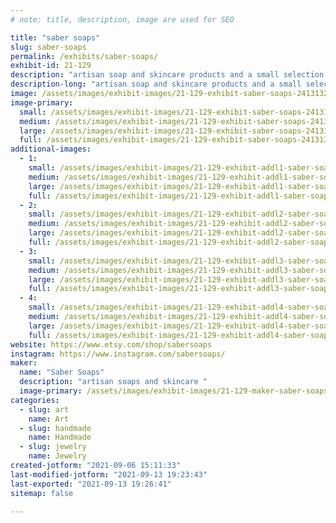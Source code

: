 ```yaml
---
# note: title, description, image are used for SEO

title: "saber soaps"
slug: saber-soaps
permalink: /exhibits/saber-soaps/
exhibit-id: 21-129
description: "artisan soap and skincare products and a small selection of earrings"
description-long: "artisan soap and skincare products and a small selection of earrings. All items are vegan, eco friendy, and handmade. "
image: /assets/images/exhibit-images/21-129-exhibit-saber-soaps-241313272-235611031688887-2433100772995911016-n-large.jpg
image-primary: 
  small: /assets/images/exhibit-images/21-129-exhibit-saber-soaps-241313272-235611031688887-2433100772995911016-n-small.jpg
  medium: /assets/images/exhibit-images/21-129-exhibit-saber-soaps-241313272-235611031688887-2433100772995911016-n-medium.jpg
  large: /assets/images/exhibit-images/21-129-exhibit-saber-soaps-241313272-235611031688887-2433100772995911016-n-large.jpg
  full: /assets/images/exhibit-images/21-129-exhibit-saber-soaps-241313272-235611031688887-2433100772995911016-n-full.jpg
additional-images: 
  - 1:
    small: /assets/images/exhibit-images/21-129-exhibit-addl1-saber-soaps-126255556-219952946311185-3241563730539211488-n-small.jpg
    medium: /assets/images/exhibit-images/21-129-exhibit-addl1-saber-soaps-126255556-219952946311185-3241563730539211488-n-medium.jpg
    large: /assets/images/exhibit-images/21-129-exhibit-addl1-saber-soaps-126255556-219952946311185-3241563730539211488-n-large.jpg
    full: /assets/images/exhibit-images/21-129-exhibit-addl1-saber-soaps-126255556-219952946311185-3241563730539211488-n-full.jpg
  - 2:
    small: /assets/images/exhibit-images/21-129-exhibit-addl2-saber-soaps-127825614-1002565520229789-931290836197335905-n-small.jpg
    medium: /assets/images/exhibit-images/21-129-exhibit-addl2-saber-soaps-127825614-1002565520229789-931290836197335905-n-medium.jpg
    large: /assets/images/exhibit-images/21-129-exhibit-addl2-saber-soaps-127825614-1002565520229789-931290836197335905-n-large.jpg
    full: /assets/images/exhibit-images/21-129-exhibit-addl2-saber-soaps-127825614-1002565520229789-931290836197335905-n-full.jpg
  - 3:
    small: /assets/images/exhibit-images/21-129-exhibit-addl3-saber-soaps-153817389-3886169234772974-5410950920546969872-n-small.jpg
    medium: /assets/images/exhibit-images/21-129-exhibit-addl3-saber-soaps-153817389-3886169234772974-5410950920546969872-n-medium.jpg
    large: /assets/images/exhibit-images/21-129-exhibit-addl3-saber-soaps-153817389-3886169234772974-5410950920546969872-n-large.jpg
    full: /assets/images/exhibit-images/21-129-exhibit-addl3-saber-soaps-153817389-3886169234772974-5410950920546969872-n-full.jpg
  - 4:
    small: /assets/images/exhibit-images/21-129-exhibit-addl4-saber-soaps-156695653-136194128310788-1187794457660805942-n-small.jpg
    medium: /assets/images/exhibit-images/21-129-exhibit-addl4-saber-soaps-156695653-136194128310788-1187794457660805942-n-medium.jpg
    large: /assets/images/exhibit-images/21-129-exhibit-addl4-saber-soaps-156695653-136194128310788-1187794457660805942-n-large.jpg
    full: /assets/images/exhibit-images/21-129-exhibit-addl4-saber-soaps-156695653-136194128310788-1187794457660805942-n-full.jpg
website: https://www.etsy.com/shop/sabersoaps
instagram: https://www.instagram.com/sabersoaps/
maker: 
  name: "Saber Soaps"
  description: "artisan soaps and skincare "
  image-primary: /assets/images/exhibit-images/21-129-maker-saber-soaps-sabersoapsbanner-medium.jpg
categories: 
  - slug: art
    name: Art
  - slug: handmade
    name: Handmade
  - slug: jewelry
    name: Jewelry
created-jotform: "2021-09-06 15:11:33"
last-modified-jotform: "2021-09-13 19:23:43"
last-exported: "2021-09-13 19:26:41"
sitemap: false

---
```

